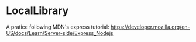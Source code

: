 # LocalLibrary
A pratice following MDN's express tutorial: https://developer.mozilla.org/en-US/docs/Learn/Server-side/Express_Nodejs
